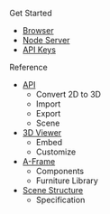 Get Started
* [Browser](./)
* [Node Server](get-started-node-server.md)
* [API Keys](configs.md)

Reference
* [API](api-referene.md)
  * Convert 2D to 3D
  * Import
  * Export
  * Scene
* [3D Viewer](viewer.md)
  * Embed
  * Customize
* [A-Frame](a-frame.md)
  * Components
  * Furniture Library 
* [Scene Structure](scene-Structure.md)
  * Specification